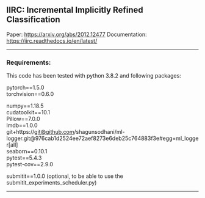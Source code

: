 ## IIRC: Incremental Implicitly Refined Classification 

Paper: https://arxiv.org/abs/2012.12477
Documentation: https://iirc.readthedocs.io/en/latest/

<hr>

### Requirements:
This code has been tested with python 3.8.2 and following packages:

pytorch==1.5.0
<br/>
torchvision==0.6.0

numpy==1.18.5
<br/>
cudatoolkit==10.1
<br/>
Pillow==7.0.0
<br/>
lmdb==1.0.0
<br/>
git+https://git@github.com/shagunsodhani/ml-logger.git@976cab1d2524ee72aef8273e6deb25c764883f3e#egg=ml_logger[all]
<br/>
seaborn==0.10.1
<br/>
pytest==5.4.3
<br/>
pytest-cov==2.9.0
<br/>

submitit==1.0.0 (optional, to be able to use the submitit_experiments_scheduler.py)

<hr>
